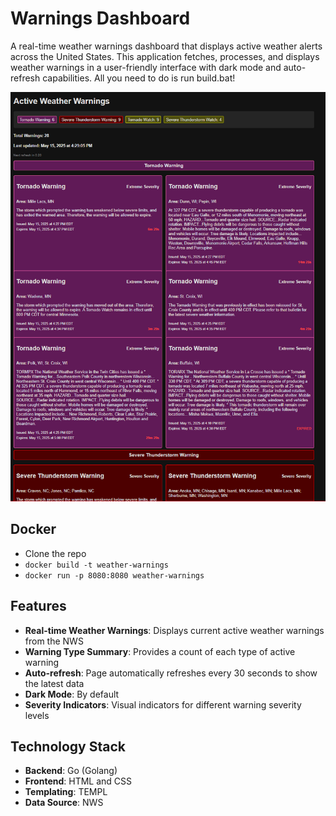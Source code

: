 # Warnings Dashboard

A real-time weather warnings dashboard that displays active weather alerts across the United States. This application fetches, processes, and displays weather warnings in a user-friendly interface with dark mode and auto-refresh capabilities. All you need to do is run build.bat!

![dashboard1.png](dashboard1.png)

## Docker
- Clone the repo
- ```docker build -t weather-warnings```
- ```docker run -p 8080:8080 weather-warnings```

## Features

- **Real-time Weather Warnings**: Displays current active weather warnings from the NWS
- **Warning Type Summary**: Provides a count of each type of active warning
- **Auto-refresh**: Page automatically refreshes every 30 seconds to show the latest data
- **Dark Mode**: By default
- **Severity Indicators**: Visual indicators for different warning severity levels

## Technology Stack

- **Backend**: Go (Golang)
- **Frontend**: HTML and CSS
- **Templating**: TEMPL
- **Data Source**: NWS
